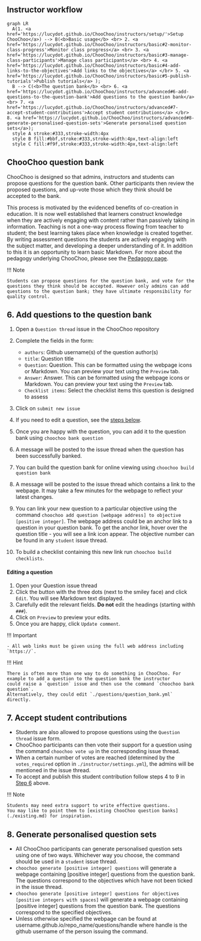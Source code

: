## Instructor workflow

``` mermaid
graph LR
  A(1. <a href='https://lucydot.github.io/ChooChoo/instructors/setup/'>Setup ChooChoo</a>) --> B(<b>Basic usage</b> <br> 2. <a href='https://lucydot.github.io/ChooChoo/instructors/basic#2-monitor-class-progress'>Monitor class progress</a> <br> 3. <a href='https://lucydot.github.io/ChooChoo/instructors/basic#3-manage-class-participants'>Manage class participants</a> <br> 4. <a href='https://lucydot.github.io/ChooChoo/instructors/basic#4-add-links-to-the-objectives'>Add links to the objectives</a> </br> 5. <a href='https://lucydot.github.io/ChooChoo/instructors/basic#5-publish-tutorials'>Publish tutorials</a> ); 
  B --> C(<b>The question bank</b> <br> 6. <a href='https://lucydot.github.io/ChooChoo/instructors/advanced#6-add-questions-to-the-question-bank'>Add questions to the question bank</a> <br> 7. <a href='https://lucydot.github.io/ChooChoo/instructors/advanced#7-accept-student-contributions'>Accept student contributions</a> </br> 8. <a href='https://lucydot.github.io/ChooChoo/instructors/advanced#8-generate-personalised-question-sets'>Generate personalised question sets</a>);
  style A stroke:#333,stroke-width:4px
  style B fill:#bbf,stroke:#333,stroke-width:4px,text-align:left
  style C fill:#f9f,stroke:#333,stroke-width:4px,text-align:left
```
## ChooChoo question bank

ChooChoo is designed so that admins, instructors and students can propose questions for the question bank. Other participants then review the proposed questions, and up-vote those which they think should be accepted to the bank.

This process is motivated by the evidenced benefits of co-creation in education. It is now well established that learners construct knowledge when they are actively engaging with content rather than passively taking in information. Teaching is not a one-way process flowing from teacher to student; the best learning takes place when knowledge is created together. By writing assessment questions the students are actively engaging with the subject matter, and developing a deeper understanding of it. In addition to this it is an opportunity to learn basic Markdown. For more about the pedagogy underlying ChooChoo, please see the [Pedagogy page](./pedagogy.md).

!!! Note

    Students can propose questions for the question bank, and vote for the questions they think should be accepted. However only admins can add questions to the question bank; they have ultimate responsibility for quality control.

## 6. Add questions to the question bank

1. Open a `Question thread` issue in the ChooChoo repository
2. Complete the fields in the form:

     - `authors`: Github username(s) of the question author(s)
     - `title`: Question title
     - `Question`: Question. This can be formatted using the webpage icons or Markdown. You can preview your text using the `Preview` tab.
     - `Answer`: Answer. This can be formatted using the webpage icons or Markdown. You can preview your text using the `Preview` tab.
     - `Checklist items`: Select the checklist items this question is designed to assess

3. Click on `submit new issue`
4. If you need to edit a question, see the [steps below](editing-a-question).
5. Once you are happy with the question, you can add it to the question bank using `choochoo bank question`
6. A message will be posted to the issue thread when the question has been successfully banked. 
7. You can build the question bank for online viewing using `choochoo build question bank`
8. A message will be posted to the issue thread which contains a link to the webpage. It may take a few minutes for the webpage to reflect your latest changes.
9. You can link your new question to a particular objective using the command `choochoo add question [webpage address] to objective [positive integer]`. The webpage address could be an anchor link to a question in your question bank. To get the anchor link, hover over the question title - you will see a link icon appear. The objective number can be found in any `student` issue thread.
10. To build a checklist containing this new link run `choochoo build checklists`.

#### Editing a question

1. Open your Question issue thread
2. Click the button with the three dots (next to the smiley face) and click `Edit`. You will see Markdown text displayed. 
3. Carefully edit the relevant fields. **Do not** edit the headings (starting withh `###`).
4. Click on `Preview` to preview your edits.
5. Once you are happy, click `Update comment`.

!!! Important

    - All web links must be given using the full web address including `https://`.

!!! Hint

    There is often more than one way to do something in ChooChoo. For example to add a question to the question bank the instructor 
    could raise a `question` issue and then use the command `choochoo bank question`.
    Alternatively, they could edit `./questions/question_bank.yml` directly. 
    
## 7. Accept student contributions

- Students are also allowed to propose questions using the `Question thread` issue form. 
- ChooChoo participants can then vote their support for a question using the command `choochoo vote up` in the corresponding issue thread. 
- When a certain number of votes are reached (determined by the `votes_required` option in `./instructor/settings.yml`), the admins will be mentioned in the issue thread. 
- To accept and publish this student contribution follow steps 4 to 9 in [Step 6](#6-add-questions-to-the-question-bank) above.

!!! Note

    Students may need extra support to write effective questions. 
    You may like to point them to [existing ChooChoo question banks](./existing.md) for inspiration.

## 8. Generate personalised question sets

- All ChooChoo participants can generate personalised question sets using one of two ways. Whichever way you choose, the command should be used in a `student` issue thread.
- `choochoo generate [positive integer] questions` will generate a webpage containing [positive integer] questions from the question bank. The questions correspond to the objectives which have not been ticked in the issue thread. 
- `choochoo generate [positive integer] questions for objectives [positive integers with spaces]` will generate a webpage containing [positive integer] questions from the question bank. The questions correspond to the specified objectives.
- Unless otherwise specified the webpage can be found at username.github.io/repo_name/questions/handle where handle is the github username of the person issuing the command.


